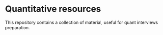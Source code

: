 # Quantitative resources

This repository contains a collection of material, useful for quant interviews preparation.
